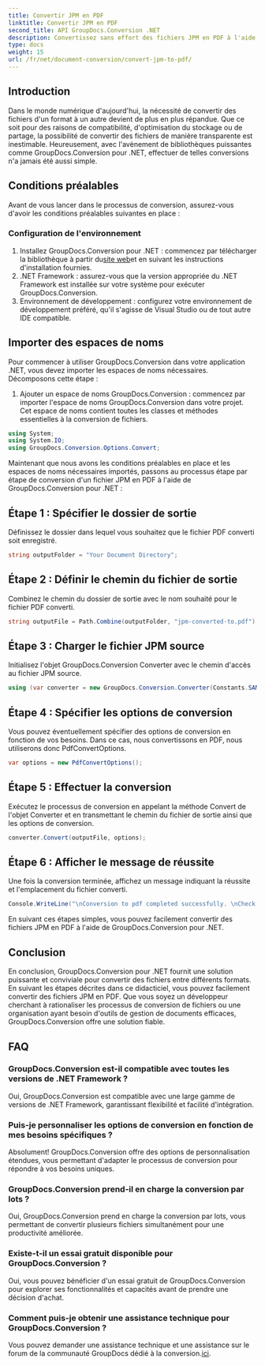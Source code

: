```yaml
---
title: Convertir JPM en PDF
linktitle: Convertir JPM en PDF
second_title: API GroupDocs.Conversion .NET
description: Convertissez sans effort des fichiers JPM en PDF à l'aide de GroupDocs.Conversion pour .NET. Rationalisez facilement vos processus de conversion de fichiers.
type: docs
weight: 15
url: /fr/net/document-conversion/convert-jpm-to-pdf/
---
```

## Introduction
Dans le monde numérique d'aujourd'hui, la nécessité de convertir des fichiers d'un format à un autre devient de plus en plus répandue. Que ce soit pour des raisons de compatibilité, d'optimisation du stockage ou de partage, la possibilité de convertir des fichiers de manière transparente est inestimable. Heureusement, avec l'avènement de bibliothèques puissantes comme GroupDocs.Conversion pour .NET, effectuer de telles conversions n'a jamais été aussi simple.
## Conditions préalables
Avant de vous lancer dans le processus de conversion, assurez-vous d'avoir les conditions préalables suivantes en place :
### Configuration de l'environnement
1.  Installez GroupDocs.Conversion pour .NET : commencez par télécharger la bibliothèque à partir du[site web](https://releases.groupdocs.com/conversion/net/)et en suivant les instructions d'installation fournies.
2. .NET Framework : assurez-vous que la version appropriée du .NET Framework est installée sur votre système pour exécuter GroupDocs.Conversion.
3. Environnement de développement : configurez votre environnement de développement préféré, qu'il s'agisse de Visual Studio ou de tout autre IDE compatible.

## Importer des espaces de noms
Pour commencer à utiliser GroupDocs.Conversion dans votre application .NET, vous devez importer les espaces de noms nécessaires. Décomposons cette étape :

1. Ajouter un espace de noms GroupDocs.Conversion : commencez par importer l'espace de noms GroupDocs.Conversion dans votre projet. Cet espace de noms contient toutes les classes et méthodes essentielles à la conversion de fichiers.
```csharp
using System;
using System.IO;
using GroupDocs.Conversion.Options.Convert;
```

Maintenant que nous avons les conditions préalables en place et les espaces de noms nécessaires importés, passons au processus étape par étape de conversion d'un fichier JPM en PDF à l'aide de GroupDocs.Conversion pour .NET :

## Étape 1 : Spécifier le dossier de sortie
Définissez le dossier dans lequel vous souhaitez que le fichier PDF converti soit enregistré.
```csharp
string outputFolder = "Your Document Directory";
```
## Étape 2 : Définir le chemin du fichier de sortie
Combinez le chemin du dossier de sortie avec le nom souhaité pour le fichier PDF converti.
```csharp
string outputFile = Path.Combine(outputFolder, "jpm-converted-to.pdf");
```
## Étape 3 : Charger le fichier JPM source
Initialisez l'objet GroupDocs.Conversion Converter avec le chemin d'accès au fichier JPM source.
```csharp
using (var converter = new GroupDocs.Conversion.Converter(Constants.SAMPLE_JPM))
```
## Étape 4 : Spécifier les options de conversion
Vous pouvez éventuellement spécifier des options de conversion en fonction de vos besoins. Dans ce cas, nous convertissons en PDF, nous utiliserons donc PdfConvertOptions.
```csharp
var options = new PdfConvertOptions();
```
## Étape 5 : Effectuer la conversion
Exécutez le processus de conversion en appelant la méthode Convert de l'objet Converter et en transmettant le chemin du fichier de sortie ainsi que les options de conversion.
```csharp
converter.Convert(outputFile, options);
```
## Étape 6 : Afficher le message de réussite
Une fois la conversion terminée, affichez un message indiquant la réussite et l'emplacement du fichier converti.
```csharp
Console.WriteLine("\nConversion to pdf completed successfully. \nCheck output in {0}", outputFolder);
```
En suivant ces étapes simples, vous pouvez facilement convertir des fichiers JPM en PDF à l'aide de GroupDocs.Conversion pour .NET.

## Conclusion
En conclusion, GroupDocs.Conversion pour .NET fournit une solution puissante et conviviale pour convertir des fichiers entre différents formats. En suivant les étapes décrites dans ce didacticiel, vous pouvez facilement convertir des fichiers JPM en PDF. Que vous soyez un développeur cherchant à rationaliser les processus de conversion de fichiers ou une organisation ayant besoin d'outils de gestion de documents efficaces, GroupDocs.Conversion offre une solution fiable.
## FAQ
### GroupDocs.Conversion est-il compatible avec toutes les versions de .NET Framework ?
Oui, GroupDocs.Conversion est compatible avec une large gamme de versions de .NET Framework, garantissant flexibilité et facilité d'intégration.
### Puis-je personnaliser les options de conversion en fonction de mes besoins spécifiques ?
Absolument! GroupDocs.Conversion offre des options de personnalisation étendues, vous permettant d'adapter le processus de conversion pour répondre à vos besoins uniques.
### GroupDocs.Conversion prend-il en charge la conversion par lots ?
Oui, GroupDocs.Conversion prend en charge la conversion par lots, vous permettant de convertir plusieurs fichiers simultanément pour une productivité améliorée.
### Existe-t-il un essai gratuit disponible pour GroupDocs.Conversion ?
Oui, vous pouvez bénéficier d'un essai gratuit de GroupDocs.Conversion pour explorer ses fonctionnalités et capacités avant de prendre une décision d'achat.
### Comment puis-je obtenir une assistance technique pour GroupDocs.Conversion ?
 Vous pouvez demander une assistance technique et une assistance sur le forum de la communauté GroupDocs dédié à la conversion.[ici](https://forum.groupdocs.com/c/conversion/11).